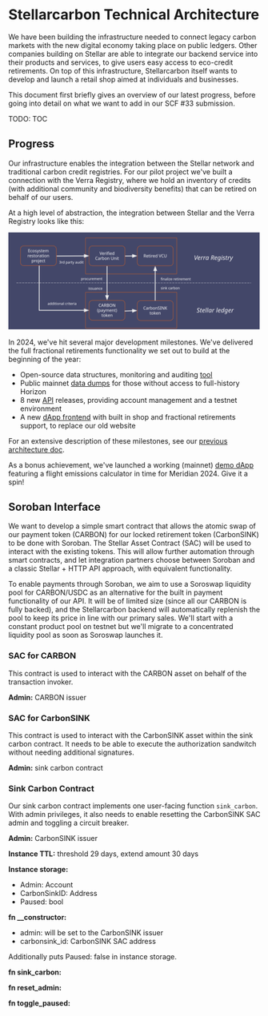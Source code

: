 # Stellarcarbon Technical Architecture

We have been building the infrastructure needed to connect legacy carbon markets with the new digital economy taking place on public ledgers. Other companies building on Stellar are able to integrate our backend service into their products and services, to give users easy access to eco-credit retirements. On top of this infrastructure, Stellarcarbon itself wants to develop and launch a retail shop aimed at individuals and businesses.

This document first briefly gives an overview of our latest progress, before going into detail on what we want to add in our SCF #33 submission.

TODO: TOC

## Progress

Our infrastructure enables the integration between the Stellar network and traditional carbon credit registries. For our pilot project we've built a connection with the Verra Registry, where we hold an inventory of credits (with additional community and biodiversity benefits) that can be retired on behalf of our users.

At a high level of abstraction, the integration between Stellar and the Verra Registry looks like this:

![High level overview of Verra integration](img/stellar-verra-integration.png)

In 2024, we've hit several major development milestones. We've delivered the full fractional retirements functionality we set out to build at the beginning of the year:

- Open-source data structures, monitoring and auditing [tool](https://github.com/stellarcarbon/sc-audit)
- Public mainnet [data dumps](https://github.com/stellarcarbon/sc-data/tree/main/sc-audit) for those without access to full-history Horizon
- 8 new [API](https://api.stellarcarbon.io/docs) releases, providing account management and a testnet environment
- A new [dApp frontend](https://github.com/stellarcarbon/sc-website/tree/develop) with built in shop and fractional retirements support, to replace our old website

For an extensive description of these milestones, see our [previous architecture doc](/docs/architecture-fractional.md).

As a bonus achievement, we've launched a working (mainnet) [demo dApp](https://new.stellarcarbon.io/) featuring a flight emissions calculator in time for Meridian 2024. Give it a spin!

## Soroban Interface

We want to develop a simple smart contract that allows the atomic swap of our payment token (CARBON) for our locked retirement token (CarbonSINK) to be done with Soroban. The Stellar Asset Contract (SAC) will be used to interact with the existing tokens. This will allow further automation through smart contracts, and let integration partners choose between Soroban and a classic Stellar + HTTP API approach, with equivalent functionality.

To enable payments through Soroban, we aim to use a Soroswap liquidity pool for CARBON/USDC as an alternative for the built in payment functionality of our API. It will be of limited size (since all our CARBON is fully backed), and the Stellarcarbon backend will automatically replenish the pool to keep its price in line with our primary sales. We'll start with a constant product pool on testnet but we'll migrate to a concentrated liquidity pool as soon as Soroswap launches it.

### SAC for CARBON

This contract is used to interact with the CARBON asset on behalf of the transaction invoker.

**Admin:** CARBON issuer

### SAC for CarbonSINK

This contract is used to interact with the CarbonSINK asset within the sink carbon contract. It needs to be able to execute the authorization sandwitch without needing additional signatures.

**Admin:** sink carbon contract

### Sink Carbon Contract

Our sink carbon contract implements one user-facing function `sink_carbon`. With admin privileges, it also needs to enable resetting the CarbonSINK SAC admin and toggling a circuit breaker.

**Admin:** CarbonSINK issuer

**Instance TTL:** threshold 29 days, extend amount 30 days

**Instance storage:**

- Admin: Account
- CarbonSinkID: Address
- Paused: bool

**fn __constructor:**

- admin: will be set to the CarbonSINK issuer
- carbonsink_id: CarbonSINK SAC address

Additionally puts Paused: false in instance storage.

**fn sink_carbon:**

**fn reset_admin:**

**fn toggle_paused:**
